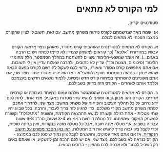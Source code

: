 <div dir='rtl' lang='he'>

למי הקורס לא מתאים
==================

סטודנטים יקרים,

אני שמח מאד שנרשמתם לקורס פיתוח משחקי מחשב.
עם זאת, חשוב לי לציין שהקורס במצבו הנוכחי לא מתאים לכולם. 

א. הקורס לא מתאים לסטודנטים שאוהבים קורס מסודר, מאורגן וצפוי מראש.
הקורס עכשיו במהדורת "אלפא" (כך קוראים למשחק שעדיין לא סיימו לפתח ויש בו הרבה באגים...).
זה אומר שנושאי-הלימוד עשויים להשתנות במהלך הסמסטר,
חלק מחומרי הלימוד (סיכומים, מצגות וכד') עדיין לא כתובים,
ולהרבה שאלות עדיין אין לי תשובות.
אם אתם מחפשים קורס מסודר ומאורגן, כדאי לכם לשקול להירשם לקורס בפעם הבאה שהוא יינתן - כנראה בסמסטר חורף ה'תשפ"א - אז הוא יהיה מסודר יותר.
מצד שני, אם אתם מעוניינים להשתתף בפיתוח קורס חדש וניסיוני, ללמוד נושאים חדשים בעצמכם וללמד אותם לאחרים - הקורס הזה בדיוק בשבילכם.

ב. הקורס לא מתאים לסטודנטים שהסמסטר שלהם עמוס במיוחד בעבודה או קורסים אחרים.
הקורס הזה מכוון גבוה ושואף להשיג שתי מטרות במקביל: 
 מצד אחד, לתת לכם ידע נרחב על כל תהליך העיצוב והפיתוח של משחק מחשב;
מצד שני, להדריך אתכם לפתח משחק מחשב מקורי משלכם.
כדי להגיע לזה צריך לעבוד, והרבה.
בכל שבוע יהיו שתי מטלות - אחת רגילה וקשורה לנושא ההרצאה הקודמת,
והשניה "מתגלגלת" וקשורה למשחק המקורי שתפתחו.
כל מטלה דורשת בממוצע 3-4 שעות, סה"כ 6-8 שעות עבודה בשבוע.
אף מטלה אינה חובה, אבל כל מטלה מזכה בנקודות, ואין בחינה סופית,
וכדי לקבל ציון גבוה צריך להגיש את רוב המטלות.
[ראו כאן הסבר מפורט על חישוב הנקודות.](grade-rules.md)
אז אם אתם מאד עסוקים, וחוששים לקבל ציון נמוך שיפגע לכם בממוצע - הקורס כנראה לא בשבילכם.
מצד שני, אם יש לכם הרבה זמן להשקיע, או שאתם באים רק בשביל ללמוד ולא אכפת לכם מהציון - ברוכים הבאים.

</div>


